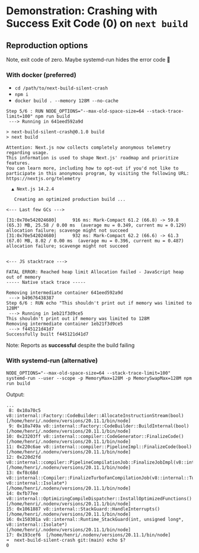# Demonstration: Crashing with Success Exit Code (0) on `next build`

## Reproduction options

Note, exit code of zero. Maybe systemd-run hides the error code :shrug:

### With docker (preferred)

- `cd /path/to/next-build-silent-crash`
- `npm i`
- `docker build . --memory 128M --no-cache`

```
Step 5/6 : RUN NODE_OPTIONS="--max-old-space-size=64 --stack-trace-limit=100" npm run build
 ---> Running in 641eed592a9d

> next-build-silent-crash@0.1.0 build
> next build

Attention: Next.js now collects completely anonymous telemetry regarding usage.
This information is used to shape Next.js' roadmap and prioritize features.
You can learn more, including how to opt-out if you'd not like to participate in this anonymous program, by visiting the following URL:
https://nextjs.org/telemetry

  ▲ Next.js 14.2.4

   Creating an optimized production build ...

<--- Last few GCs --->

[31:0x70e542024680]      916 ms: Mark-Compact 61.2 (66.8) -> 59.8 (65.3) MB, 25.58 / 0.00 ms  (average mu = 0.349, current mu = 0.129) allocation failure; scavenge might not succeed
[31:0x70e542024680]      932 ms: Mark-Compact 62.2 (66.6) -> 61.3 (67.0) MB, 8.02 / 0.00 ms  (average mu = 0.396, current mu = 0.487) allocation failure; scavenge might not succeed


<--- JS stacktrace --->

FATAL ERROR: Reached heap limit Allocation failed - JavaScript heap out of memory
----- Native stack trace -----

Removing intermediate container 641eed592a9d
 ---> b49676438387
Step 6/6 : RUN echo "This shouldn't print out if memory was limited to 128M"
 ---> Running in 1eb21f3d9ce5
This shouldn't print out if memory was limited to 128M
Removing intermediate container 1eb21f3d9ce5
 ---> f445121d41d7
Successfully built f445121d41d7
```

Note: Reports as **successful** despite the build failing

### With systemd-run (alternative)

`NODE_OPTIONS="--max-old-space-size=64 --stack-trace-limit=100" systemd-run --user --scope -p MemoryMax=128M -p MemorySwapMax=128M npm run build`

Output:

```
...
 8: 0x10a70c5 v8::internal::Factory::CodeBuilder::AllocateInstructionStream(bool) [/home/henri/.nodenv/versions/20.11.1/bin/node]
 9: 0x10a749a v8::internal::Factory::CodeBuilder::BuildInternal(bool) [/home/henri/.nodenv/versions/20.11.1/bin/node]
10: 0x23203ff v8::internal::compiler::CodeGenerator::FinalizeCode() [/home/henri/.nodenv/versions/20.11.1/bin/node]
11: 0x220c6ae v8::internal::compiler::PipelineImpl::FinalizeCode(bool) [/home/henri/.nodenv/versions/20.11.1/bin/node]
12: 0x220d2fd v8::internal::compiler::PipelineCompilationJob::FinalizeJobImpl(v8::internal::Isolate*) [/home/henri/.nodenv/versions/20.11.1/bin/node]
13: 0xf8c68d v8::internal::Compiler::FinalizeTurbofanCompilationJob(v8::internal::TurbofanCompilationJob*, v8::internal::Isolate*) [/home/henri/.nodenv/versions/20.11.1/bin/node]
14: 0xfb77ee v8::internal::OptimizingCompileDispatcher::InstallOptimizedFunctions() [/home/henri/.nodenv/versions/20.11.1/bin/node]
15: 0x1061887 v8::internal::StackGuard::HandleInterrupts() [/home/henri/.nodenv/versions/20.11.1/bin/node]
16: 0x150301a v8::internal::Runtime_StackGuard(int, unsigned long*, v8::internal::Isolate*) [/home/henri/.nodenv/versions/20.11.1/bin/node]
17: 0x193cef6  [/home/henri/.nodenv/versions/20.11.1/bin/node]
➜  next-build-silent-crash git:(main) echo $?
0
```